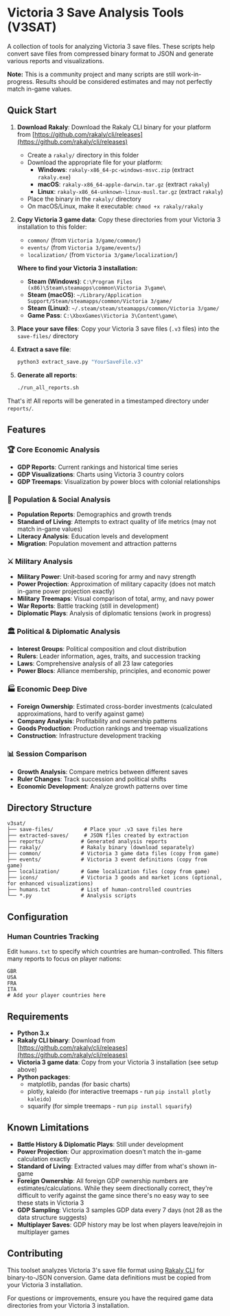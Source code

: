 # Victoria 3 Save Analysis Tools (V3SAT)

A collection of tools for analyzing Victoria 3 save files. These scripts help convert save files from compressed binary format to JSON and generate various reports and visualizations.

**Note:** This is a community project and many scripts are still work-in-progress. Results should be considered estimates and may not perfectly match in-game values.

## Quick Start

1. **Download Rakaly**: Download the Rakaly CLI binary for your platform from [https://github.com/rakaly/cli/releases](https://github.com/rakaly/cli/releases)
   - Create a `rakaly/` directory in this folder
   - Download the appropriate file for your platform:
     - **Windows**: `rakaly-x86_64-pc-windows-msvc.zip` (extract `rakaly.exe`)
     - **macOS**: `rakaly-x86_64-apple-darwin.tar.gz` (extract `rakaly`)
     - **Linux**: `rakaly-x86_64-unknown-linux-musl.tar.gz` (extract `rakaly`)
   - Place the binary in the `rakaly/` directory
   - On macOS/Linux, make it executable: `chmod +x rakaly/rakaly`

2. **Copy Victoria 3 game data**: Copy these directories from your Victoria 3 installation to this folder:
   - `common/` (from `Victoria 3/game/common/`)
   - `events/` (from `Victoria 3/game/events/`)  
   - `localization/` (from `Victoria 3/game/localization/`)
   
   **Where to find your Victoria 3 installation:**
   - **Steam (Windows)**: `C:\Program Files (x86)\Steam\steamapps\common\Victoria 3\game\`
   - **Steam (macOS)**: `~/Library/Application Support/Steam/steamapps/common/Victoria 3/game/`
   - **Steam (Linux)**: `~/.steam/steam/steamapps/common/Victoria 3/game/`
   - **Game Pass**: `C:\XboxGames\Victoria 3\Content\game\`

3. **Place your save files**: Copy your Victoria 3 save files (`.v3` files) into the `save-files/` directory

4. **Extract a save file**:
   ```bash
   python3 extract_save.py "YourSaveFile.v3"
   ```

5. **Generate all reports**:
   ```bash
   ./run_all_reports.sh
   ```

That's it! All reports will be generated in a timestamped directory under `reports/`.

## Features

### 🏆 Core Economic Analysis
- **GDP Reports**: Current rankings and historical time series
- **GDP Visualizations**: Charts using Victoria 3 country colors
- **GDP Treemaps**: Visualization by power blocs with colonial relationships

### 👥 Population & Social Analysis
- **Population Reports**: Demographics and growth trends
- **Standard of Living**: Attempts to extract quality of life metrics (may not match in-game values)
- **Literacy Analysis**: Education levels and development
- **Migration**: Population movement and attraction patterns

### ⚔️ Military Analysis
- **Military Power**: Unit-based scoring for army and navy strength
- **Power Projection**: Approximation of military capacity (does not match in-game power projection exactly)
- **Military Treemaps**: Visual comparison of total, army, and navy power
- **War Reports**: Battle tracking (still in development)
- **Diplomatic Plays**: Analysis of diplomatic tensions (work in progress)

### 🏛️ Political & Diplomatic Analysis
- **Interest Groups**: Political composition and clout distribution
- **Rulers**: Leader information, ages, traits, and succession tracking
- **Laws**: Comprehensive analysis of all 23 law categories
- **Power Blocs**: Alliance membership, principles, and economic power

### 🏭 Economic Deep Dive
- **Foreign Ownership**: Estimated cross-border investments (calculated approximations, hard to verify against game)
- **Company Analysis**: Profitability and ownership patterns
- **Goods Production**: Production rankings and treemap visualizations
- **Construction**: Infrastructure development tracking

### 📊 Session Comparison
- **Growth Analysis**: Compare metrics between different saves
- **Ruler Changes**: Track succession and political shifts
- **Economic Development**: Analyze growth patterns over time

## Directory Structure

```
v3sat/
├── save-files/          # Place your .v3 save files here
├── extracted-saves/     # JSON files created by extraction
├── reports/            # Generated analysis reports
├── rakaly/             # Rakaly binary (download separately)
├── common/             # Victoria 3 game data files (copy from game)
├── events/             # Victoria 3 event definitions (copy from game)
├── localization/       # Game localization files (copy from game)
├── icons/              # Victoria 3 goods and market icons (optional, for enhanced visualizations)
├── humans.txt          # List of human-controlled countries
└── *.py                # Analysis scripts
```

## Configuration

### Human Countries Tracking
Edit `humans.txt` to specify which countries are human-controlled. This filters many reports to focus on player nations:

```
GBR
USA
FRA
ITA
# Add your player countries here
```

## Requirements

- **Python 3.x**
- **Rakaly CLI binary**: Download from [https://github.com/rakaly/cli/releases](https://github.com/rakaly/cli/releases)
- **Victoria 3 game data**: Copy from your Victoria 3 installation (see setup above)
- **Python packages**: 
  - matplotlib, pandas (for basic charts)
  - plotly, kaleido (for interactive treemaps - run `pip install plotly kaleido`)
  - squarify (for simple treemaps - run `pip install squarify`)

## Known Limitations

- **Battle History & Diplomatic Plays**: Still under development
- **Power Projection**: Our approximation doesn't match the in-game calculation exactly
- **Standard of Living**: Extracted values may differ from what's shown in-game
- **Foreign Ownership**: All foreign GDP ownership numbers are estimates/calculations. While they seem directionally correct, they're difficult to verify against the game since there's no easy way to see these stats in Victoria 3
- **GDP Sampling**: Victoria 3 samples GDP data every 7 days (not 28 as the data structure suggests)
- **Multiplayer Saves**: GDP history may be lost when players leave/rejoin in multiplayer games

## Contributing

This toolset analyzes Victoria 3's save file format using [Rakaly CLI](https://github.com/rakaly/cli) for binary-to-JSON conversion. Game data definitions must be copied from your Victoria 3 installation.

For questions or improvements, ensure you have the required game data directories from your Victoria 3 installation.
